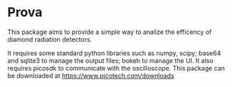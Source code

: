 # Prova

This package aims to provide a simple way to analize the efficency of diamond radiation detectors.

It requires some standard python libraries such as numpy, scipy; base64 and sqlite3 to manage the output files; bokeh to manage the UI.
It also requires picosdk to communicate with the oscilloscope. This package can be downloaded at  https://www.picotech.com/downloads


